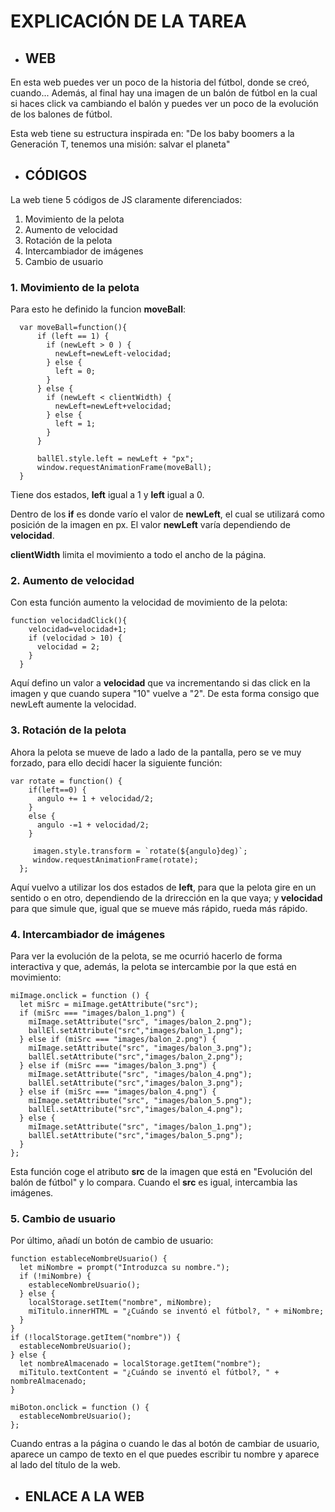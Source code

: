 # EXPLICACIÓN DE LA TAREA

* ## WEB

En esta web puedes ver un poco de la historia del fútbol, donde se creó, cuando... Además, al final hay una imagen de un balón de fútbol en la cual si haces click va cambiando el balón y puedes ver un poco de la evolución de los balones de fútbol.

Esta web tiene su estructura inspirada en: "De los baby boomers a la Generación T, tenemos una misión: salvar el planeta"

* ## CÓDIGOS

La web tiene 5 códigos de JS claramente diferenciados:

1. Movimiento de la pelota
2. Aumento de velocidad
3. Rotación de la pelota
4. Intercambiador de imágenes
5. Cambio de usuario


### 1. Movimiento de la pelota

Para esto he definido la funcion **moveBall**:
```
  var moveBall=function(){
      if (left == 1) {
        if (newLeft > 0 ) {
          newLeft=newLeft-velocidad;
        } else {
          left = 0;
        }
      } else {
        if (newLeft < clientWidth) {
          newLeft=newLeft+velocidad;
        } else {
          left = 1;
        }
      }
  
      ballEl.style.left = newLeft + "px";
      window.requestAnimationFrame(moveBall);
  }
```

Tiene dos estados, **left** igual a 1 y **left** igual a 0.

Dentro de los **if** es donde varío el valor de **newLeft**, el cual se utilizará como posición de la imagen en px. El valor **newLeft** varía dependiendo de **velocidad**.

**clientWidth** limita el movimiento a todo el ancho de la página.


### 2. Aumento de velocidad

Con esta función aumento la velocidad de movimiento de la pelota:
```
function velocidadClick(){
    velocidad=velocidad+1;
    if (velocidad > 10) {
      velocidad = 2;
    }
  }
```
Aquí defino un valor a **velocidad** que va incrementando si das click en la imagen y que cuando supera "10" vuelve a "2". De esta forma consigo que newLeft aumente la velocidad.


### 3. Rotación de la pelota

Ahora la pelota se mueve de lado a lado de la pantalla, pero se ve muy forzado, para ello decidí hacer la siguiente función:
```
var rotate = function() {
    if(left==0) {
      angulo += 1 + velocidad/2;
    }
    else {
      angulo -=1 + velocidad/2;
    }

     imagen.style.transform = `rotate(${angulo}deg)`;
     window.requestAnimationFrame(rotate);
  };
```
Aquí vuelvo a utilizar los dos estados de **left**, para que la pelota gire en un sentido o en otro, dependiendo de la drirección en la que vaya; y **velocidad** para que simule que, igual que se mueve más rápido, rueda más rápido.


### 4. Intercambiador de imágenes

Para ver la evolución de la pelota, se me ocurrió hacerlo de forma interactiva y que, además, la pelota se intercambie por la que está en movimiento:
```
miImage.onclick = function () {
  let miSrc = miImage.getAttribute("src");
  if (miSrc === "images/balon_1.png") {
    miImage.setAttribute("src", "images/balon_2.png");
    ballEl.setAttribute("src","images/balon_1.png");
  } else if (miSrc === "images/balon_2.png") {
    miImage.setAttribute("src", "images/balon_3.png");
    ballEl.setAttribute("src","images/balon_2.png");
  } else if (miSrc === "images/balon_3.png") {
    miImage.setAttribute("src", "images/balon_4.png");
    ballEl.setAttribute("src","images/balon_3.png");
  } else if (miSrc === "images/balon_4.png") {
    miImage.setAttribute("src", "images/balon_5.png");
    ballEl.setAttribute("src","images/balon_4.png");
  } else {
    miImage.setAttribute("src", "images/balon_1.png");
    ballEl.setAttribute("src","images/balon_5.png");
  }
};
```
Esta función coge el atributo **src** de la imagen que está en "Evolución del balón de fútbol" y lo compara. Cuando el **src** es igual, intercambia las imágenes.


### 5. Cambio de usuario

Por último, añadí un botón de cambio de usuario:

```
function estableceNombreUsuario() {
  let miNombre = prompt("Introduzca su nombre.");
  if (!miNombre) {
    estableceNombreUsuario();
  } else {
    localStorage.setItem("nombre", miNombre);
    miTitulo.innerHTML = "¿Cuándo se inventó el fútbol?, " + miNombre;
  }
}
if (!localStorage.getItem("nombre")) {
  estableceNombreUsuario();
} else {
  let nombreAlmacenado = localStorage.getItem("nombre");
  miTitulo.textContent = "¿Cuándo se inventó el fútbol?, " + nombreAlmacenado;
}

miBoton.onclick = function () {
  estableceNombreUsuario();
};

```
Cuando entras a la página o cuando le das al botón de cambiar de usuario, aparece un campo de texto en el que puedes escribir tu nombre y aparece al lado del título de la web.


* ## ENLACE A LA WEB
